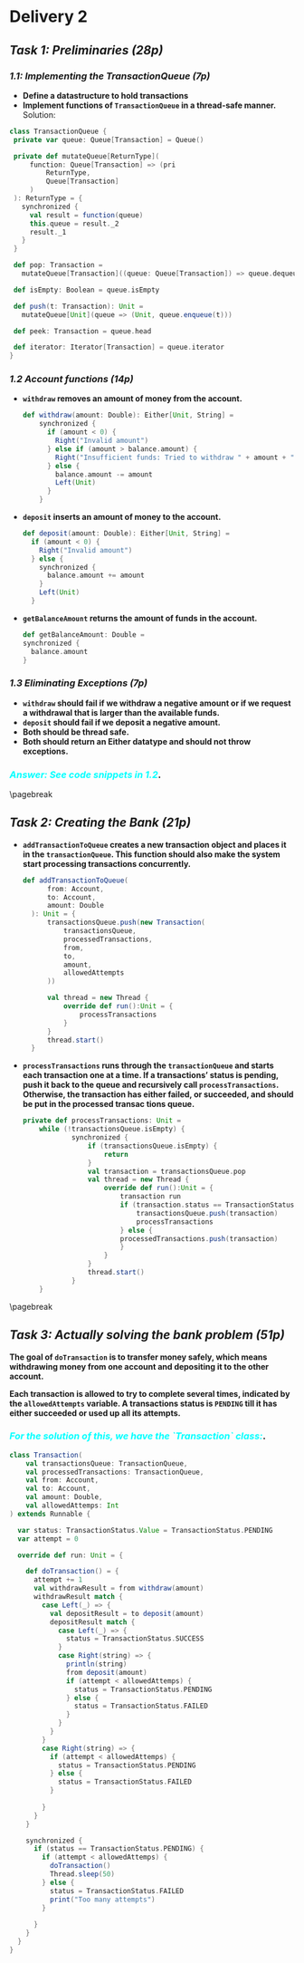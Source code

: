 # Delivery 2

## *Task 1: Preliminaries (28p)*

### *1.1: Implementing the TransactionQueue (7p)*
 - **Define a datastructure to hold transactions**
 - **Implement functions of `TransactionQueue` in a thread-safe manner.**
 Solution:
 ~~~~~~~~~~~~{.scala .numberLines}
 class TransactionQueue {
  private var queue: Queue[Transaction] = Queue()

  private def mutateQueue[ReturnType](
      function: Queue[Transaction] => (pri
          ReturnType,
          Queue[Transaction]
      )
  ): ReturnType = {
    synchronized {
      val result = function(queue)
      this.queue = result._2
      result._1
    }
  }

  def pop: Transaction =
    mutateQueue[Transaction]((queue: Queue[Transaction]) => queue.dequeue)

  def isEmpty: Boolean = queue.isEmpty

  def push(t: Transaction): Unit =
    mutateQueue[Unit](queue => (Unit, queue.enqueue(t)))

  def peek: Transaction = queue.head

  def iterator: Iterator[Transaction] = queue.iterator
}
~~~~~~~~~~~~

### *1.2 Account functions (14p)*
 - **`withdraw` removes an amount of money from the account.**
    
    ~~~~~~~~~~~~{.scala .numberLines}
    def withdraw(amount: Double): Either[Unit, String] =
        synchronized {
          if (amount < 0) {
            Right("Invalid amount")
          } else if (amount > balance.amount) {
            Right("Insufficient funds: Tried to withdraw " + amount + " from " + balance.amount)
          } else {
            balance.amount -= amount
            Left(Unit)
          }
        }
    ~~~~~~~~~~~~
 - **`deposit` inserts an amount of money to the account.**

    ~~~~~~~~~~~~{.scala .numberLines startFrom="13"}
    def deposit(amount: Double): Either[Unit, String] =
      if (amount < 0) {
        Right("Invalid amount")
      } else {
        synchronized {
          balance.amount += amount
        }  
        Left(Unit)
      }
    ~~~~~~~~~~~~
 - **`getBalanceAmount` returns the amount of funds in the account.**

    ~~~~~~~~~~~~{.scala .numberLines startFrom="23"}
    def getBalanceAmount: Double = 
    synchronized {
      balance.amount
    }
    ~~~~~~~~~~~~

### *1.3 Eliminating Exceptions (7p)*
 - **`withdraw` should fail if we withdraw a negative amount or if we request a withdrawal that is larger than the available funds.**
 -  **`deposit` should fail if we deposit a negative amount.**
 - **Both should be thread safe.**
 - **Both should return an Either datatype and should not throw exceptions.**
 
<h3><span style="color:cyan"><em> Answer: See code snippets in 1.2</em></span>.</h3>

\pagebreak

## *Task 2: Creating the Bank (21p)*
 - **`addTransactionToQueue` creates a new transaction object and places it in the `transactionQueue`. This function should also make the system start processing transactions concurrently.**

    ~~~~~~~~~~~~{.scala .numberLines startFrom="6"}
    def addTransactionToQueue(
          from: Account, 
          to: Account, 
          amount: Double
      ): Unit = {
          transactionsQueue.push(new Transaction(
              transactionsQueue, 
              processedTransactions, 
              from, 
              to, 
              amount, 
              allowedAttempts
          ))

          val thread = new Thread {
              override def run():Unit = {
                  processTransactions
              }
          }
          thread.start()    
      }
    ~~~~~~~~~~~~
  - **`processTransactions` runs through the `transactionQueue` and starts each transaction one at a time. If a transactions’ status is pending, push it back to the queue and recursively call `processTransactions`. Otherwise, the transaction has either failed, or succeeded, and should be put in the processed transac tions queue.**
    
    ~~~~~~~~~~~~{.scala .numberLines startFrom="23"}
    private def processTransactions: Unit =   
        while (!transactionsQueue.isEmpty) {
                synchronized {
                    if (transactionsQueue.isEmpty) {
                        return
                    }
                    val transaction = transactionsQueue.pop
                    val thread = new Thread {
                        override def run():Unit = {
                            transaction run
                            if (transaction.status == TransactionStatus.PENDING) {
                                transactionsQueue.push(transaction)
                                processTransactions
                            } else {
                            processedTransactions.push(transaction)
                            }
                        }
                    }
                    thread.start()
                }
        }
    ~~~~~~~~~~~~

\pagebreak

## *Task 3: Actually solving the bank problem (51p)*
**The goal of `doTransaction` is to transfer money safely, which means withdrawing money from one account and depositing it to the other account.**

**Each transaction is allowed to try to complete several times, indicated by the `allowedAttempts` variable. A transactions status is `PENDING` till it has either succeeded or used up all its attempts.**

<h3><span style="color:cyan"><em> For the solution of this, we have the `Transaction` class:</em></span>.</h3>

~~~~~~~~~~~~{.scala .numberLines}
class Transaction(
    val transactionsQueue: TransactionQueue,
    val processedTransactions: TransactionQueue,
    val from: Account,
    val to: Account,
    val amount: Double,
    val allowedAttemps: Int
) extends Runnable {

  var status: TransactionStatus.Value = TransactionStatus.PENDING
  var attempt = 0

  override def run: Unit = {

    def doTransaction() = {
      attempt += 1
      val withdrawResult = from withdraw(amount)
      withdrawResult match {
        case Left(_) => {
          val depositResult = to deposit(amount)
          depositResult match {
            case Left(_) => {
              status = TransactionStatus.SUCCESS
            }
            case Right(string) => {
              println(string)
              from deposit(amount)
              if (attempt < allowedAttemps) {
                status = TransactionStatus.PENDING
              } else {
                status = TransactionStatus.FAILED
              }
            }
          }
        }
        case Right(string) => {
          if (attempt < allowedAttemps) {
            status = TransactionStatus.PENDING
          } else {
            status = TransactionStatus.FAILED
          }
          
        }
      }
    }

    synchronized {
      if (status == TransactionStatus.PENDING) {
        if (attempt < allowedAttemps) {
          doTransaction()
          Thread.sleep(50)
        } else {
          status = TransactionStatus.FAILED
          print("Too many attempts")
        }
      
      }
    }
  }
}
~~~~~~~~~~~~